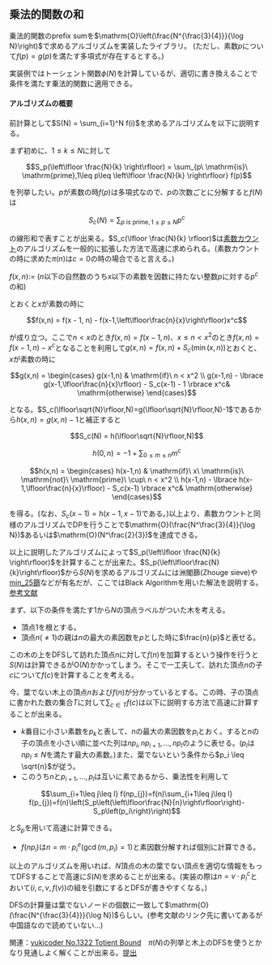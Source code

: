 
## 乗法的関数の和

乗法的関数のprefix sumを$\mathrm{O}\left(\frac{N^{\frac{3}{4}}}{\log N}\right)$で求めるアルゴリズムを実装したライブラリ。
(ただし、素数$p$について$f(p)=g(p)$を満たす多項式が存在するとする。)

実装例ではトーシェント関数$\phi(N)$を計算しているが、適切に書き換えることで条件を満たす乗法的関数に適用できる。

#### アルゴリズムの概要

前計算として$S(N) = \sum_{i=1}^N f(i)$を求めるアルゴリズムを以下に説明する。

まず初めに、$1\leq k\leq N$に対して

$$S_p(\left\lfloor \frac{N}{k} \right\rfloor) = \sum_{p\ \mathrm{is}\ \mathrm{prime},1\leq p\leq \left\lfloor \frac{N}{k} \right\rfloor} f(p)$$

を列挙したい。$p$が素数の時$f(p)$は多項式なので、$p$の次数ごとに分解すると$f(N)$は

$$S_c(N) = \sum_{p\ \mathrm{is}\ \mathrm{prime},1\leq p\leq N} p^c$$

の線形和で表すことが出来る。$S_c(\lfloor \frac{N}{k} \rfloor)$は[素数カウント](https://nyaannyaan.github.io/library/library/multiplicative-function/prime-counting.hpp.html)のアルゴリズムを一般的に拡張した方法で高速に求められる。(素数カウントの時に求めた$\pi(n)$は$c=0$の時の場合でると言える。)

$f(x,n) :=$ ($n$以下の自然数のうち$x$以下の素数を因数に持たない整数$p$に対する$p^c$の和)

とおくと$x$が素数の時に

$$f(x,n) = f(x - 1, n) - f(x-1,\left\lfloor\frac{n}{x}\right\rfloor)x^c$$

が成り立つ。ここで$n < x$のとき$f(x,n) = f(x-1,n)$、$x \leq n < x^2$のとき$f(x,n) = f(x-1,n) - x^c$となることを利用して$g(x,n) = f(x, n) + S_c(\min(x,n))$とおくと、$x$が素数の時に

$$g(x,n) = \begin{cases} g(x-1,n) & \mathrm{if}\ n < x^2 \\ g(x-1,n) - \lbrace g(x-1,\lfloor\frac{n}{x}\rfloor) - S_c(x-1) - 1 \rbrace x^c& \mathrm{otherwise} \end{cases}$$

となる。$S_c(\lfloor\sqrt{N}\rfloor,N)=g(\lfloor\sqrt{N}\rfloor,N)-1$であるから$h(x,n)=g(x,n)-1$と補正すると

$$S_c(N) = h(\lfloor\sqrt{N}\rfloor,N)$$

$$h(0,n) = -1 + \sum_{0 \leq m \leq n}m^c$$

$$h(x,n) = \begin{cases} h(x-1,n) & \mathrm{if}\ x\ \mathrm{is}\ \mathrm{not}\  \mathrm{prime}\ \cup\ n < x^2 \\ h(x-1,n) - \lbrace h(x-1,\lfloor\frac{n}{x}\rfloor) - S_c(x-1) \rbrace x^c& \mathrm{otherwise} \end{cases}$$

を得る。(なお、$S_c(x-1)=h(x-1,x-1)$である。)以上より、素数カウントと同様のアルゴリズムでDPを行うことで$\mathrm{O}(\frac{N^\frac{3}{4}}{\log N})$あるいは$\mathrm{O}(N^\frac{2}{3})$を達成できる。

以上に説明したアルゴリズムによって$S_p(\left\lfloor \frac{N}{k} \right\rfloor)$を計算することが出来た。$S_p(\left\lfloor\frac{N}{k}\right\rfloor)$から$S(N)$を求めるアルゴリズムには洲閣篩(Zhouge sieve)や[min_25篩](https://min-25.hatenablog.com/entry/2018/11/11/172216)などが有名だが、ここではBlack Algorithmを用いた解法を説明する。　[参考文献](http://baihacker.github.io/main/2020/The_prefix-sum_of_multiplicative_function_the_black_algorithm.html)

まず、以下の条件を満たす$1$から$N$の頂点ラベルがついた木を考える。
- 頂点$1$を根とする。
- 頂点$n(\neq 1)$の親は$n$の最大の素因数を$p$とした時に$\frac{n}{p}$と表せる。

この木の上をDFSして訪れた頂点$n$に対して$f(n)$を加算するという操作を行うと$S(N)$は計算できるが$\mathrm{O}(N)$かかってしまう。そこで一工夫して、訪れた頂点$n$の子$c$について$f(c)$を計算することを考える。

今、葉でない木上の頂点$n$および$f(n)$が分かっているとする。この時、子の頂点に書かれた数の集合$T$に対して$\sum_{c \in T}f(c)$は以下に説明する方法で高速に計算することが出来る。

- $k$番目に小さい素数を$p_k$と表して、$n$の最大の素因数を$p_i$とおく。すると$n$の子の頂点を小さい順に並べた列は$np_i, np_{i+1},\ldots , np_l$のように表せる。($p_l$は$np_l \leq N$を満たす最大の素数。)また、葉でないという条件から$p_i \leq \sqrt{n}$が従う。
- このうち$n$と$p_{i+1},\ldots,p_{l}$は互いに素であるから、乗法性を利用して

$$\sum_{i+1\leq j\leq l} f(np_{j})=f(n)\sum_{i+1\leq j\leq l} f(p_{j})=f(n)\left(S_p\left(\left\lfloor\frac{N}{n}\right\rfloor\right)-S_p\left(p_i\right)\right)$$

と$S_p$を用いて高速に計算できる。
- $f(np_i)$は$n=m\cdot p_i^e(\gcd(m,p_i)=1)$と素因数分解すれば個別に計算できる。

以上のアルゴリズムを用いれば、$N$頂点の木の葉でない頂点を適切な情報をもってDFSすることで高速に$S(N)$を求めることが出来る。(実装の際は$n=v\cdot p_i^c$とおいて$(i, c, v, f(v))$の組を引数にするとDFSが書きやすくなる。)

DFSの計算量は葉でないノードの個数に一致して$\mathrm{O}(\frac{N^{\frac{3}{4}}}{\log N})$らしい。(参考文献のリンク先に書いてあるが中国語なので読めていない…)

関連：[yukicoder No.1322 Totient Bound](https://yukicoder.me/problems/no/1322)　$\pi(N)$の列挙と木上のDFSを使うとかなり見通しよく解くことが出来る。[提出](https://yukicoder.me/submissions/595840)
